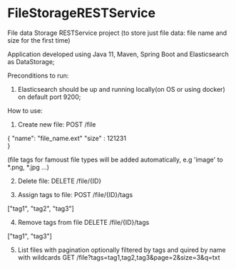 # FileStorageRESTService
File data Storage RESTService project (to store just file data: file name and size for the first time)

Application developed using Java 11, Maven, Spring Boot and Elasticsearch as DataStorage;  

Preconditions to run:
1. Elasticsearch should be up and running locally(on OS or using docker) on default port 9200;

How to use:

1. Create new file:
POST /file

{
   "name": "file_name.ext"
   "size" : 121231     
}

(file tags for famoust file types will be added automatically, e.g 'image' to *.png, *.jpg ...)

2. Delete file:
DELETE  /file/{ID}

3. Assign tags to file:
POST /file/{ID}/tags

["tag1", "tag2", "tag3"]

4. Remove tags from file
DELETE /file/{ID}/tags

["tag1", "tag3"]

5. List files with pagination optionally filtered by tags and quired by name with wildcards
GET /file?tags=tag1,tag2,tag3&page=2&size=3&q=txt
